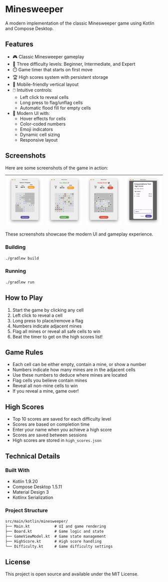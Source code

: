 # Minesweeper

A modern implementation of the classic Minesweeper game using Kotlin and Compose Desktop.

## Features

- 🎮 Classic Minesweeper gameplay
- 🎯 Three difficulty levels: Beginner, Intermediate, and Expert
- ⏱️ Game timer that starts on first move
- 🏆 High scores system with persistent storage
- 📱 Mobile-friendly vertical layout
- 🖱️ Intuitive controls:
  - Left click to reveal cells
  - Long press to flag/unflag cells
  - Automatic flood fill for empty cells
- 🎨 Modern UI with:
  - Hover effects for cells
  - Color-coded numbers
  - Emoji indicators
  - Dynamic cell sizing
  - Responsive layout

## Screenshots

Here are some screenshots of the game in action:


| ![Minesweeper 1](screenshots/minesweeper1.png) | ![Minesweeper 2](screenshots/minesweeper2.png) | ![Minesweeper 3](screenshots/minesweeper3.png) | ![Minesweeper 4](screenshots/minesweeper4.png) |
|------------------------------------------------|------------------------------------------------|------------------------------------------------|------------------------------------------------|


These screenshots showcase the modern UI and gameplay experience.



### Building

```bash
./gradlew build
```

### Running

```bash
./gradlew run
```

## How to Play

1. Start the game by clicking any cell
2. Left click to reveal a cell
3. Long press to place/remove a flag
4. Numbers indicate adjacent mines
5. Flag all mines or reveal all safe cells to win
6. Beat the timer to get on the high scores list!

## Game Rules

- Each cell can be either empty, contain a mine, or show a number
- Numbers indicate how many mines are in the adjacent cells
- Use these numbers to deduce where mines are located
- Flag cells you believe contain mines
- Reveal all non-mine cells to win
- If you reveal a mine, game over!

## High Scores

- Top 10 scores are saved for each difficulty level
- Scores are based on completion time
- Enter your name when you achieve a high score
- Scores are saved between sessions
- High scores are stored in `high_scores.json`

## Technical Details

### Built With

- Kotlin 1.9.20
- Compose Desktop 1.5.11
- Material Design 3
- Kotlinx Serialization

### Project Structure

```
src/main/kotlin/minesweeper/
├── Main.kt           # UI and game rendering
├── Board.kt          # Game logic and state
├── GameViewModel.kt  # Game state management
├── HighScore.kt      # High score handling
└── Difficulty.kt     # Game difficulty settings
```

## License

This project is open source and available under the MIT License.
